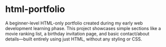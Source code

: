 # html-portfolio
A beginner-level HTML-only portfolio created during my early web development learning phase. This project showcases simple sections like a movie ranking list, a birthday invitation page, and basic contact/about details—built entirely using just HTML, without any styling or CSS. 
